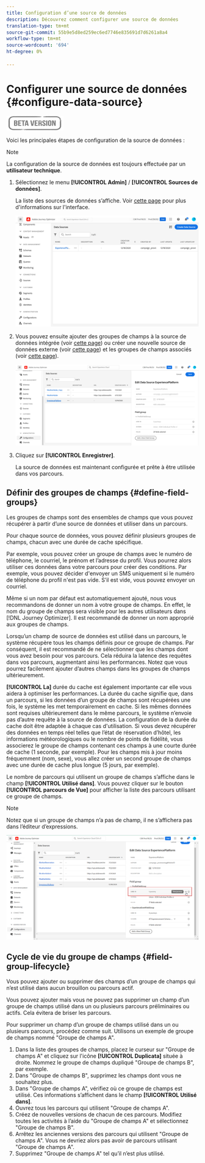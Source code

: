 ```yaml
---
title: Configuration d’une source de données
description: Découvrez comment configurer une source de données
translation-type: tm+mt
source-git-commit: 55b9e5d8ed259ec6ed7746e835691d7d6261a8a4
workflow-type: tm+mt
source-wordcount: '694'
ht-degree: 0%

---
```


# Configurer une source de données {#configure-data-source}

![](../assets/do-not-localize/badge.png)

Voici les principales étapes de configuration de la source de données :

>[!NOTE]
>
>La configuration de la source de données est toujours effectuée par un **utilisateur technique**.

1. Sélectionnez le menu **[!UICONTROL Admin]** / **[!UICONTROL Sources de données]**.

   La liste des sources de données s’affiche. Voir [cette page](../user-interface.md) pour plus d&#39;informations sur l&#39;interface.

   ![](../assets/journey18.png)

1. Vous pouvez ensuite ajouter des groupes de champs à la source de données intégrée (voir [cette page](../datasource/adobe-experience-platform-data-source.md)) ou créer une nouvelle source de données externe (voir [cette page](../datasource/external-data-sources.md)) et les groupes de champs associés (voir [cette page](../datasource/configure-data-sources.md#define-field-groups)).

   ![](../assets/journey23.png)

1. Cliquez sur **[!UICONTROL Enregistrer]**.

   La source de données est maintenant configurée et prête à être utilisée dans vos parcours.

## Définir des groupes de champs {#define-field-groups}

Les groupes de champs sont des ensembles de champs que vous pouvez récupérer à partir d’une source de données et utiliser dans un parcours.

Pour chaque source de données, vous pouvez définir plusieurs groupes de champs, chacun avec une durée de cache spécifique.

Par exemple, vous pouvez créer un groupe de champs avec le numéro de téléphone, le courriel, le prénom et l’adresse du profil. Vous pourrez alors utiliser ces données dans votre parcours pour créer des conditions. Par exemple, vous pouvez décider d&#39;envoyer un SMS uniquement si le numéro de téléphone du profil n&#39;est pas vide. S’il est vide, vous pouvez envoyer un courriel.

Même si un nom par défaut est automatiquement ajouté, nous vous recommandons de donner un nom à votre groupe de champs. En effet, le nom du groupe de champs sera visible pour les autres utilisateurs dans [!DNL Journey Optimizer]. Il est recommandé de donner un nom approprié aux groupes de champs.

Lorsqu’un champ de source de données est utilisé dans un parcours, le système récupère tous les champs définis pour ce groupe de champs. Par conséquent, il est recommandé de ne sélectionner que les champs dont vous avez besoin pour vos parcours. Cela réduira la latence des requêtes dans vos parcours, augmentant ainsi les performances. Notez que vous pourrez facilement ajouter d’autres champs dans les groupes de champs ultérieurement.

**[!UICONTROL La]** durée du cache est également importante car elle vous aidera à optimiser les performances. La durée du cache signifie que, dans un parcours, si les données d’un groupe de champs sont récupérées une fois, le système les met temporairement en cache. Si les mêmes données sont requises ultérieurement dans le même parcours, le système n’envoie pas d’autre requête à la source de données. La configuration de la durée du cache doit être adaptée à chaque cas d&#39;utilisation. Si vous devez récupérer des données en temps réel telles que l’état de réservation d’hôtel, les informations météorologiques ou le nombre de points de fidélité, vous associerez le groupe de champs contenant ces champs à une courte durée de cache (1 seconde, par exemple). Pour les champs mis à jour moins fréquemment (nom, sexe), vous allez créer un second groupe de champs avec une durée de cache plus longue (5 jours, par exemple).

Le nombre de parcours qui utilisent un groupe de champs s’affiche dans le champ **[!UICONTROL Utilisé dans]**. Vous pouvez cliquer sur le bouton **[!UICONTROL parcours de Vue]** pour afficher la liste des parcours utilisant ce groupe de champs.

>[!NOTE]
>
>Notez que si un groupe de champs n’a pas de champ, il ne s’affichera pas dans l’éditeur d’expressions.

![](../assets/journey3bis.png)

## Cycle de vie du groupe de champs {#field-group-lifecycle}

Vous pouvez ajouter ou supprimer des champs d’un groupe de champs qui n’est utilisé dans aucun brouillon ou parcours actif.

Vous pouvez ajouter mais vous ne pouvez pas supprimer un champ d’un groupe de champs utilisé dans un ou plusieurs parcours préliminaires ou actifs. Cela évitera de briser les parcours.

Pour supprimer un champ d’un groupe de champs utilisé dans un ou plusieurs parcours, procédez comme suit. Utilisons un exemple de groupe de champs nommé &quot;Groupe de champs A&quot;.

1. Dans la liste des groupes de champs, placez le curseur sur &quot;Groupe de champs A&quot; et cliquez sur l&#39;icône **[!UICONTROL Duplicata]** située à droite. Nommez le groupe de champs dupliqué &quot;Groupe de champs B&quot;, par exemple.
1. Dans &quot;Groupe de champs B&quot;, supprimez les champs dont vous ne souhaitez plus.
1. Dans &quot;Groupe de champs A&quot;, vérifiez où ce groupe de champs est utilisé. Ces informations s’affichent dans le champ **[!UICONTROL Utilisé dans]**.
1. Ouvrez tous les parcours qui utilisent &quot;Groupe de champs A&quot;.
1. Créez de nouvelles versions de chacun de ces parcours. Modifiez toutes les activités à l’aide du &quot;Groupe de champs A&quot; et sélectionnez &quot;Groupe de champs B&quot;.
1. Arrêtez les anciennes versions des parcours qui utilisent &quot;Groupe de champs A&quot;. Vous ne devriez alors pas avoir de parcours utilisant &quot;Groupe de champs A&quot;.
1. Supprimez &quot;Groupe de champs A&quot; tel qu’il n’est plus utilisé.
